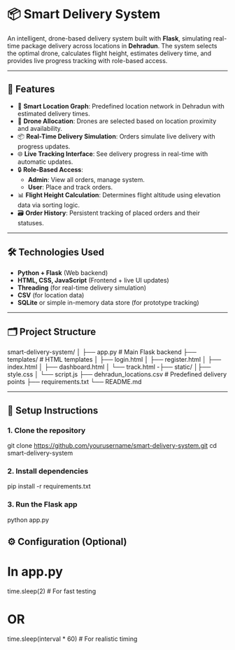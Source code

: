 # 📦 Smart Delivery System

An intelligent, drone-based delivery system built with **Flask**, simulating real-time package delivery across locations in **Dehradun**. The system selects the optimal drone, calculates flight height, estimates delivery time, and provides live progress tracking with role-based access.

---

## 🚀 Features

- 📍 **Smart Location Graph**: Predefined location network in Dehradun with estimated delivery times.
- 🚁 **Drone Allocation**: Drones are selected based on location proximity and availability.
- 📦 **Real-Time Delivery Simulation**: Orders simulate live delivery with progress updates.
- 🌐 **Live Tracking Interface**: See delivery progress in real-time with automatic updates.
- 🔒 **Role-Based Access**:
  - **Admin**: View all orders, manage system.
  - **User**: Place and track orders.
- 📊 **Flight Height Calculation**: Determines flight altitude using elevation data via sorting logic.
- 🗃️ **Order History**: Persistent tracking of placed orders and their statuses.

---

## 🛠️ Technologies Used

- **Python + Flask** (Web backend)
- **HTML, CSS, JavaScript** (Frontend + live UI updates)
- **Threading** (for real-time delivery simulation)
- **CSV** (for location data)
- **SQLite** or simple in-memory data store (for prototype tracking)

---

## 🗂️ Project Structure

smart-delivery-system/
│
├── app.py # Main Flask backend
├── templates/ # HTML templates
│ ├── login.html
│ ├── register.html
│ ├── index.html
│ ├── dashboard.html
│ └── track.html
-├── static/
│├── style.css
│ └── script.js
├── dehradun_locations.csv # Predefined delivery points
├── requirements.txt
└── README.md


---

## 🔧 Setup Instructions

### 1. Clone the repository

git clone https://github.com/yourusername/smart-delivery-system.git
cd smart-delivery-system

### 2. Install dependencies

pip install -r requirements.txt

### 3.  Run the Flask app

python app.py

## ⚙️ Configuration (Optional)

# In app.py
time.sleep(2)  # For fast testing
# OR
time.sleep(interval * 60)  # For realistic timing

